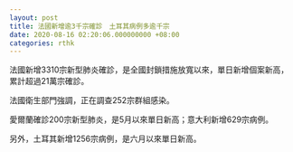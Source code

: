 ```yaml
---
layout: post
title: 法國新增逾3千宗確診　土耳其病例多逾千宗
date: 2020-08-16 02:20:06.000000000 +08:00
categories: rthk
---
```


法國新增3310宗新型肺炎確診，是全國封鎖措施放寬以來，單日新增個案新高，累計超過21萬宗確診。

法國衛生部門強調，正在調查252宗群組感染。

愛爾蘭確診200宗新型肺炎，是5月以來單日新高；意大利新增629宗病例。

另外，土耳其新增1256宗病例，是六月以來單日新高。
